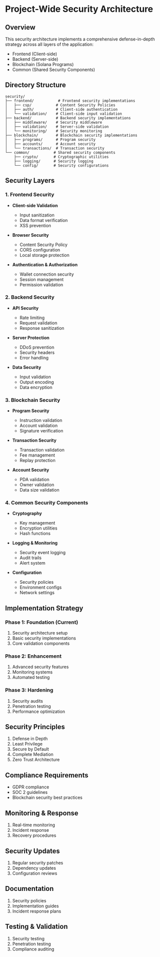 # Project-Wide Security Architecture

## Overview
This security architecture implements a comprehensive defense-in-depth strategy across all layers of the application:
- Frontend (Client-side)
- Backend (Server-side)
- Blockchain (Solana Programs)
- Common (Shared Security Components)

## Directory Structure
```
security/
├── frontend/           # Frontend security implementations
│   ├── csp/           # Content Security Policies
│   ├── auth/          # Client-side authentication
│   └── validation/    # Client-side input validation
├── backend/           # Backend security implementations
│   ├── middleware/    # Security middleware
│   ├── validation/    # Server-side validation
│   └── monitoring/    # Security monitoring
├── blockchain/        # Blockchain security implementations
│   ├── programs/      # Program security
│   ├── accounts/      # Account security
│   └── transactions/  # Transaction security
└── common/           # Shared security components
    ├── crypto/       # Cryptographic utilities
    ├── logging/      # Security logging
    └── config/       # Security configurations
```

## Security Layers

### 1. Frontend Security
- **Client-side Validation**
  - Input sanitization
  - Data format verification
  - XSS prevention

- **Browser Security**
  - Content Security Policy
  - CORS configuration
  - Local storage protection

- **Authentication & Authorization**
  - Wallet connection security
  - Session management
  - Permission validation

### 2. Backend Security
- **API Security**
  - Rate limiting
  - Request validation
  - Response sanitization

- **Server Protection**
  - DDoS prevention
  - Security headers
  - Error handling

- **Data Security**
  - Input validation
  - Output encoding
  - Data encryption

### 3. Blockchain Security
- **Program Security**
  - Instruction validation
  - Account validation
  - Signature verification

- **Transaction Security**
  - Transaction validation
  - Fee management
  - Replay protection

- **Account Security**
  - PDA validation
  - Owner validation
  - Data size validation

### 4. Common Security Components
- **Cryptography**
  - Key management
  - Encryption utilities
  - Hash functions

- **Logging & Monitoring**
  - Security event logging
  - Audit trails
  - Alert system

- **Configuration**
  - Security policies
  - Environment configs
  - Network settings

## Implementation Strategy

### Phase 1: Foundation (Current)
1. Security architecture setup
2. Basic security implementations
3. Core validation components

### Phase 2: Enhancement
1. Advanced security features
2. Monitoring systems
3. Automated testing

### Phase 3: Hardening
1. Security audits
2. Penetration testing
3. Performance optimization

## Security Principles
1. Defense in Depth
2. Least Privilege
3. Secure by Default
4. Complete Mediation
5. Zero Trust Architecture

## Compliance Requirements
- GDPR compliance
- SOC 2 guidelines
- Blockchain security best practices

## Monitoring & Response
1. Real-time monitoring
2. Incident response
3. Recovery procedures

## Security Updates
1. Regular security patches
2. Dependency updates
3. Configuration reviews

## Documentation
1. Security policies
2. Implementation guides
3. Incident response plans

## Testing & Validation
1. Security testing
2. Penetration testing
3. Compliance auditing 